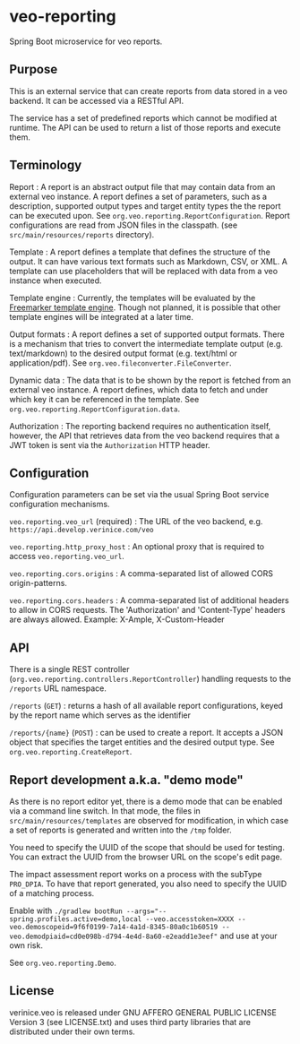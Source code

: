 # veo-reporting

Spring Boot microservice for veo reports.

## Purpose

This is an external service that can create reports from data stored in a veo backend. It can be accessed via a RESTful API.

The service has a set of predefined reports which cannot be modified at runtime. The API can be used to return a list of those reports and execute them.

## Terminology

Report
: A report is an abstract output file that may contain data from an external veo instance. A report defines a set of parameters, such as a description, supported output types and target entity types the the report can be executed upon. See `org.veo.reporting.ReportConfiguration`. Report configurations are read from JSON files in the classpath. (see `src/main/resources/reports` directory).

Template
: A report defines a template that defines the structure of the output. It can have various text formats such as Markdown, CSV, or XML. A template can use placeholders that will be replaced with data from a veo instance when executed.

Template engine
: Currently, the templates will be evaluated by the [Freemarker template engine](https://freemarker.apache.org/). Though not planned, it is possible that other template engines will be integrated at a later time.

Output formats
: A report defines a set of supported output formats. There is a mechanism that tries to convert the intermediate template output (e.g. text/markdown) to the desired output format (e.g. text/html or application/pdf). See `org.veo.fileconverter.FileConverter`.

Dynamic data
: The data that is to be shown by the report is fetched from an external veo instance. A report defines, which data to fetch and under which key it can be referenced in the template. See `org.veo.reporting.ReportConfiguration.data`.

Authorization
: The reporting backend requires no authentication itself, however, the API that retrieves data from the veo backend requires that a JWT token is sent via the `Authorization` HTTP header.

## Configuration

Configuration parameters can be set via the usual Spring Boot service configuration mechanisms.

`veo.reporting.veo_url` (required)
: The URL of the veo backend, e.g. `https://api.develop.verinice.com/veo`

`veo.reporting.http_proxy_host`
: An optional proxy that is required to access `veo.reporting.veo_url`.

`veo.reporting.cors.origins`
: A comma-separated list of allowed CORS origin-patterns.

`veo.reporting.cors.headers`
: A comma-separated list of additional headers to allow in CORS requests. The 'Authorization' and 'Content-Type' headers are always allowed. Example: X-Ample, X-Custom-Header

## API

There is a single REST controller (`org.veo.reporting.controllers.ReportController`) handling requests to the `/reports` URL namespace.

`/reports` (`GET`)
: returns a hash of all available report configurations, keyed by the report name which serves as the identifier

`/reports/{name}` (`POST`)
: can be used to create a report. It accepts a JSON object that specifies the target entities and the desired output type. See `org.veo.reporting.CreateReport`.

## Report development a.k.a. "demo mode"

As there is no report editor yet, there is a demo mode that can be enabled via a command line switch. In that mode, the files in `src/main/resources/templates` are observed for modification, in which case a set of reports is generated and written into the `/tmp` folder.

You need to specify the UUID of the scope that should be used for testing. You can extract the UUID from the browser URL on the scope's edit page.

The impact assessment report works on a process with the subType `PRO_DPIA`. To have that report generated, you also need to specify the UUID of a matching process.

Enable with `./gradlew bootRun --args="--spring.profiles.active=demo,local --veo.accesstoken=XXXX --veo.demoscopeid=9f6f0199-7a14-4a1d-8345-80a0c1b60519 --veo.demodpiaid=cd0e098b-d794-4e4d-8a60-e2eadd1e3eef"` and use at your own risk.

See `org.veo.reporting.Demo`.

## License

verinice.veo is released under GNU AFFERO GENERAL PUBLIC LICENSE Version 3 (see LICENSE.txt) and uses third party libraries that are distributed under their own terms.
